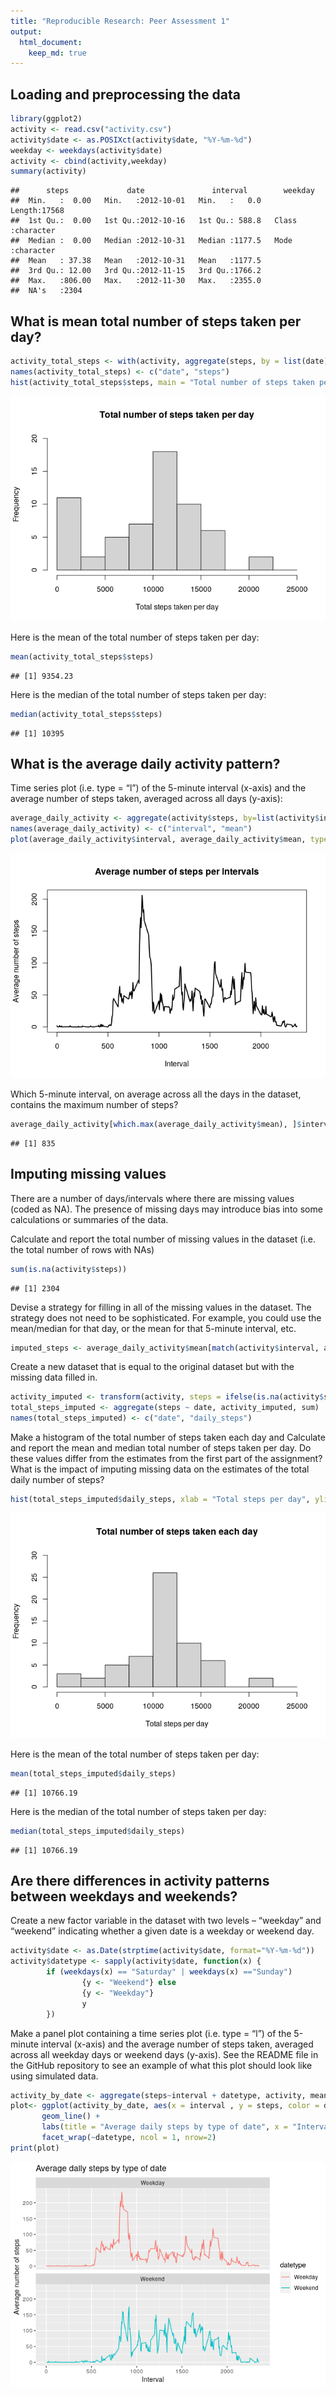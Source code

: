 ```yaml
---
title: "Reproducible Research: Peer Assessment 1"
output: 
  html_document:
    keep_md: true
---
```



## Loading and preprocessing the data


```r
library(ggplot2)
activity <- read.csv("activity.csv")
activity$date <- as.POSIXct(activity$date, "%Y-%m-%d")
weekday <- weekdays(activity$date)
activity <- cbind(activity,weekday)
summary(activity)
```

```
##      steps             date               interval        weekday         
##  Min.   :  0.00   Min.   :2012-10-01   Min.   :   0.0   Length:17568      
##  1st Qu.:  0.00   1st Qu.:2012-10-16   1st Qu.: 588.8   Class :character  
##  Median :  0.00   Median :2012-10-31   Median :1177.5   Mode  :character  
##  Mean   : 37.38   Mean   :2012-10-31   Mean   :1177.5                     
##  3rd Qu.: 12.00   3rd Qu.:2012-11-15   3rd Qu.:1766.2                     
##  Max.   :806.00   Max.   :2012-11-30   Max.   :2355.0                     
##  NA's   :2304
```


## What is mean total number of steps taken per day?


```r
activity_total_steps <- with(activity, aggregate(steps, by = list(date), FUN = sum, na.rm = TRUE))
names(activity_total_steps) <- c("date", "steps")
hist(activity_total_steps$steps, main = "Total number of steps taken per day", xlab = "Total steps taken per day", ylim = c(0,20), breaks = seq(0,25000, by=2500))
```

![](PA1_template_files/figure-html/histogram-1.png)<!-- -->

Here is the mean of the total number of steps taken per day:  


```r
mean(activity_total_steps$steps)
```

```
## [1] 9354.23
```


Here is the median of the total number of steps taken per day:  


```r
median(activity_total_steps$steps)
```

```
## [1] 10395
```

## What is the average daily activity pattern?

Time series plot (i.e. type = “l”) of the 5-minute interval (x-axis) and the average number of steps taken, averaged across all days (y-axis):  


```r
average_daily_activity <- aggregate(activity$steps, by=list(activity$interval), FUN=mean, na.rm=TRUE)
names(average_daily_activity) <- c("interval", "mean")
plot(average_daily_activity$interval, average_daily_activity$mean, type = "l", lwd = 2, xlab="Interval", ylab="Average number of steps", main="Average number of steps per intervals")
```

![](PA1_template_files/figure-html/timeSeriesPlot-1.png)<!-- -->


Which 5-minute interval, on average across all the days in the dataset, contains the maximum number of steps?  


```r
average_daily_activity[which.max(average_daily_activity$mean), ]$interval
```

```
## [1] 835
```


## Imputing missing values

There are a number of days/intervals where there are missing values (coded as NA). The presence of missing days may introduce bias into some calculations or summaries of the data.

Calculate and report the total number of missing values in the dataset (i.e. the total number of rows with NAs)


```r
sum(is.na(activity$steps))
```

```
## [1] 2304
```

Devise a strategy for filling in all of the missing values in the dataset. The strategy does not need to be sophisticated. For example, you could use the mean/median for that day, or the mean for that 5-minute interval, etc.


```r
imputed_steps <- average_daily_activity$mean[match(activity$interval, average_daily_activity$interval)]
```

Create a new dataset that is equal to the original dataset but with the missing data filled in.  


```r
activity_imputed <- transform(activity, steps = ifelse(is.na(activity$steps), yes = imputed_steps, no = activity$steps))
total_steps_imputed <- aggregate(steps ~ date, activity_imputed, sum)
names(total_steps_imputed) <- c("date", "daily_steps")
```

Make a histogram of the total number of steps taken each day and Calculate and report the mean and median total number of steps taken per day. Do these values differ from the estimates from the first part of the assignment? What is the impact of imputing missing data on the estimates of the total daily number of steps?


```r
hist(total_steps_imputed$daily_steps, xlab = "Total steps per day", ylim = c(0,30), main = "Total number of steps taken each day", breaks = seq(0,25000,by=2500))
```

![](PA1_template_files/figure-html/histogramImputed-1.png)<!-- -->

Here is the mean of the total number of steps taken per day:


```r
mean(total_steps_imputed$daily_steps)
```

```
## [1] 10766.19
```

Here is the median of the total number of steps taken per day:


```r
median(total_steps_imputed$daily_steps)
```

```
## [1] 10766.19
```


## Are there differences in activity patterns between weekdays and weekends?

Create a new factor variable in the dataset with two levels – “weekday” and “weekend” indicating whether a given date is a weekday or weekend day.


```r
activity$date <- as.Date(strptime(activity$date, format="%Y-%m-%d"))
activity$datetype <- sapply(activity$date, function(x) {
        if (weekdays(x) == "Saturday" | weekdays(x) =="Sunday") 
                {y <- "Weekend"} else 
                {y <- "Weekday"}
                y
        })
```

Make a panel plot containing a time series plot (i.e. type = “l”) of the 5-minute interval (x-axis) and the average number of steps taken, averaged across all weekday days or weekend days (y-axis). See the README file in the GitHub repository to see an example of what this plot should look like using simulated data.


```r
activity_by_date <- aggregate(steps~interval + datetype, activity, mean, na.rm = TRUE)
plot<- ggplot(activity_by_date, aes(x = interval , y = steps, color = datetype)) +
       geom_line() +
       labs(title = "Average daily steps by type of date", x = "Interval", y = "Average number of steps") +
       facet_wrap(~datetype, ncol = 1, nrow=2)
print(plot)
```

![](PA1_template_files/figure-html/weekdayPatternPlot-1.png)<!-- -->
